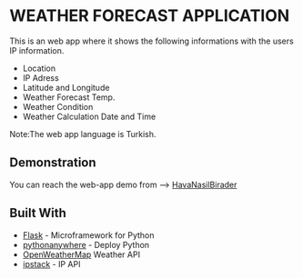 # WEATHER FORECAST APPLICATION

This is an web app where it shows the following informations with the users IP information.

* Location 
* IP Adress
* Latitude and Longitude
* Weather Forecast Temp.
* Weather Condition
* Weather Calculation Date and Time

Note:The web app language is  Turkish.


## Demonstration

You can reach the web-app demo from --> [HavaNasilBirader](http://hakuar.pythonanywhere.com/)

## Built With

* [Flask](http://flask.pocoo.org/) - Microframework for Python
* [pythonanywhere](https://www.pythonanywhere.com/) - Deploy Python
* [OpenWeatherMap](https://openweathermap.org/) Weather API
* [ipstack](https://ipstack.com/) - IP API 

